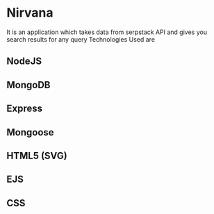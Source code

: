# Nirvana
It is an application which takes data from serpstack API and gives you search results for any query
Technologies Used are 

## NodeJS
## MongoDB
## Express
## Mongoose
## HTML5 (SVG)
## EJS 
## CSS
